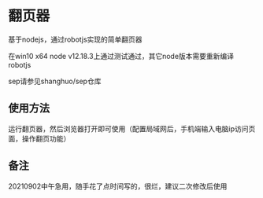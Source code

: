 # 翻页器

基于nodejs，通过robotjs实现的简单翻页器

在win10 x64 node v12.18.3上通过测试通过，其它node版本需要重新编译robotjs

sep请参见shanghuo/sep仓库

## 使用方法

运行翻页器，然后浏览器打开即可使用（配置局域网后，手机端输入电脑ip访问页面，操作翻页功能）

## 备注

20210902中午急用，随手花了点时间写的，很烂，建议二次修改后使用
